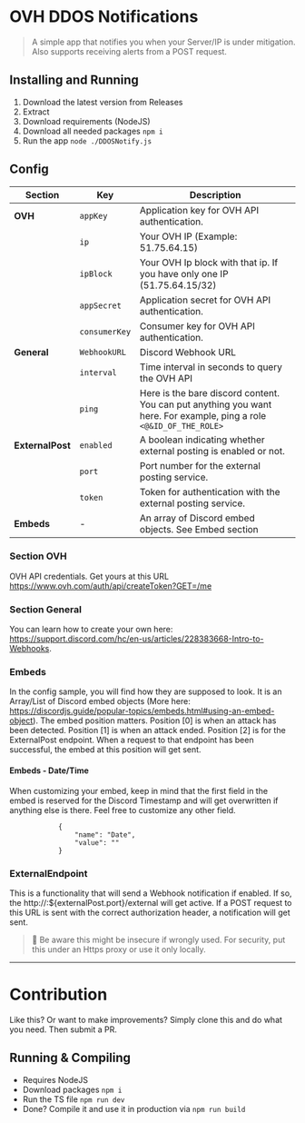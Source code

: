 # OVH DDOS Notifications

> A simple app that notifies you when your Server/IP is under mitigation. Also supports receiving alerts from a POST request.

## Installing and Running

1. Download the latest version from Releases
2. Extract
3. Download requirements (NodeJS)
4. Download all needed packages `npm i`
5. Run the app `node ./DDOSNotify.js`

## Config
| Section            | Key               | Description                                                                                                      |
|--------------------|-------------------|------------------------------------------------------------------------------------------------------------------|
| **OVH**            | `appKey`          | Application key for OVH API authentication.                                                                      |
|                    | `ip`              | Your OVH IP (Example: 51.75.64.15)
|                    | `ipBlock`         | Your OVH Ip block with that ip. If you have only one IP (51.75.64.15/32)
|                    | `appSecret`       | Application secret for OVH API authentication.                                                                   |
|                    | `consumerKey`     | Consumer key for OVH API authentication.                                                                         |
| **General**        | `WebhookURL`      | Discord Webhook URL                                                                                              |
|                    | `interval`        | Time interval in seconds to query the OVH API                                                                    |
|                    | `ping`            | Here is the bare discord content. You can put anything you want here. For example, ping a role `<@&ID_OF_THE_ROLE>` |
| **ExternalPost**   | `enabled`         | A boolean indicating whether external posting is enabled or not.                                                 |
|                    | `port`            | Port number for the external posting service.                                                                    |
|                    | `token`           | Token for authentication with the external posting service.                                                      |
| **Embeds**         | -                 | An array of Discord embed objects.  See Embed section                                                            |

### Section OVH
OVH API credentials. Get yours at this URL https://www.ovh.com/auth/api/createToken?GET=/me

### Section General
You can learn how to create your own here: https://support.discord.com/hc/en-us/articles/228383668-Intro-to-Webhooks.

### Embeds
In the config sample, you will find how they are supposed to look. It is an Array/List of Discord embed objects (More here: https://discordjs.guide/popular-topics/embeds.html#using-an-embed-object).
The embed position matters. Position [0] is when an attack has been detected. Position [1] is when an attack ended. Position [2] is for the ExternalPost endpoint. When a request to that endpoint has been successful, the embed at this position will get sent.

#### Embeds - Date/Time
When customizing your embed, keep in mind that the first field in the embed is reserved for the Discord Timestamp and will get overwritten if anything else is there. Feel free to customize any other field.
```          "fields": [
            {
                "name": "Date",
                "value": ""
            }
```

### ExternalEndpoint
This is a functionality that will send a Webhook notification if enabled. If so, the http://<IP>:${externalPost.port}/external will get active. If a POST request to this URL is sent with the correct authorization header, a notification will get sent.

> 🚧 Be aware this might be insecure if wrongly used. For security, put this under an Https proxy or use it only locally.

--- 
# Contribution
Like this? Or want to make improvements? Simply clone this and do what you need. Then submit a PR.

## Running & Compiling
- Requires NodeJS 
- Download packages `npm i`
- Run the TS file `npm run dev`
- Done? Compile it and use it in production via `npm run build`